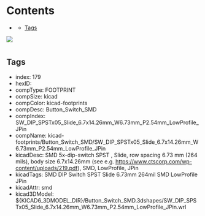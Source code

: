 



Contents
========

* [](#)
	* [Tags](#tags)
  
![][im]
# 

## Tags

- index: 179
- hexID: 
- oompType: FOOTPRINT
- oompSize: kicad
- oompColor: kicad-footprints
- oompDesc: Button_Switch_SMD
- oompIndex: SW_DIP_SPSTx05_Slide_6.7x14.26mm_W6.73mm_P2.54mm_LowProfile_JPin
- oompName: kicad-footprints/Button_Switch_SMD/SW_DIP_SPSTx05_Slide_6.7x14.26mm_W6.73mm_P2.54mm_LowProfile_JPin
- kicadDesc: SMD 5x-dip-switch SPST , Slide, row spacing 6.73 mm (264 mils), body size 6.7x14.26mm (see e.g. https://www.ctscorp.com/wp-content/uploads/219.pdf), SMD, LowProfile, JPin
- kicadTags: SMD DIP Switch SPST Slide 6.73mm 264mil SMD LowProfile JPin
- kicadAttr: smd
- kicad3DModel: ${KICAD6_3DMODEL_DIR}/Button_Switch_SMD.3dshapes/SW_DIP_SPSTx05_Slide_6.7x14.26mm_W6.73mm_P2.54mm_LowProfile_JPin.wrl



[im]: image.png
